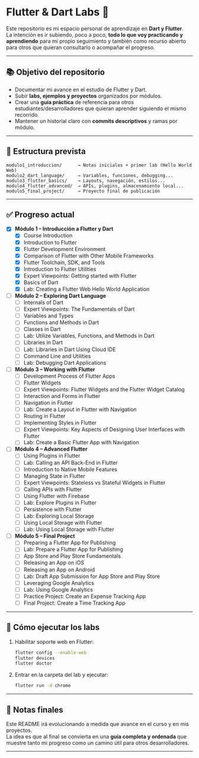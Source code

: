 # Flutter & Dart Labs 🚀

Este repositorio es mi espacio personal de aprendizaje en **Dart y Flutter**.  
La intención es ir subiendo, poco a poco, **todo lo que voy practicando y aprendiendo** para mi propio seguimiento y también como recurso abierto para otros que quieran consultarlo o acompañar el progreso.

---

## 📚 Objetivo del repositorio
- Documentar mi avance en el estudio de Flutter y Dart.  
- Subir **labs, ejemplos y proyectos** organizados por módulos.  
- Crear una **guía práctica** de referencia para otros estudiantes/desarrolladores que quieran aprender siguiendo el mismo recorrido.  
- Mantener un historial claro con **commits descriptivos** y ramas por módulo.

---

## 📂 Estructura prevista
```
modulo1_introduccion/      → Notas iniciales + primer lab (Hello World Web)
modulo2_dart_language/     → Variables, funciones, debugging...
modulo3_flutter_basics/    → Layouts, navegación, estilos...
modulo4_flutter_advanced/  → APIs, plugins, almacenamiento local...
modulo5_final_project/     → Proyecto final de publicación
```

---

## ✅ Progreso actual
- [x] **Módulo 1 – Introducción a Flutter y Dart**
  - [x] Course Introduction
  - [x] Introduction to Flutter
  - [x] Flutter Development Environment 
  - [x] Comparison of Flutter with Other Mobile Frameworks
  - [x] Flutter Toolchain, SDK, and Tools 
  - [x] Introduction to Flutter Utilities 
  - [x] Expert Viewpoints: Getting started with Flutter 
  - [x] Basics of Dart 
  - [x] Lab: Creating a Flutter Web Hello World Application

- [ ] **Módulo 2 – Exploring Dart Language**
  - [ ] Internals of Dart 
  - [ ] Expert Viewpoints: The Fundamentals of Dart 
  - [ ] Variables and Types 
  - [ ] Functions and Methods in Dart 
  - [ ] Classes in Dart 
  - [ ] Lab: Utilize Variables, Functions, and Methods in Dart
  - [ ] Libraries in Dart 
  - [ ] Lab: Libraries in Dart Using Cloud IDE
  - [ ] Command Line and Utilities 
  - [ ] Lab: Debugging Dart Applications

- [ ] **Módulo 3 – Working with Flutter**
  - [ ] Development Process of Flutter Apps 
  - [ ] Flutter Widgets 
  - [ ] Expert Viewpoints: Flutter Widgets and the Flutter Widget Catalog 
  - [ ] Interaction and Forms in Flutter 
  - [ ] Navigation in Flutter
  - [ ] Lab: Create a Layout in Flutter with Navigation
  - [ ] Routing in Flutter 
  - [ ] Implementing Styles in Flutter
  - [ ] Expert Viewpoints: Key Aspects of Designing User Interfaces with Flutter 
  - [ ] Lab: Create a Basic Flutter App with Navigation

- [ ] **Módulo 4 – Advanced Flutter**
  - [ ] Using Plugins in Flutter
  - [ ] Lab: Calling an API Back-End in Flutter
  - [ ] Introduction to Native Mobile Features
  - [ ] Managing State in Flutter 
  - [ ] Expert Viewpoints: Stateless vs Stateful Widgets in Flutter 
  - [ ] Calling APIs with Flutter 
  - [ ] Using Flutter with Firebase 
  - [ ] Lab: Explore Plugins in Flutter
  - [ ] Persistence with Flutter 
  - [ ] Lab: Exploring Local Storage
  - [ ] Using Local Storage with Flutter 
  - [ ] Lab: Using Local Storage with Flutter

- [ ] **Módulo 5 – Final Project**
  - [ ] Preparing a Flutter App for Publishing 
  - [ ] Lab: Prepare a Flutter App for Publishing
  - [ ] App Store and Play Store Fundamentals 
  - [ ] Releasing an App on iOS 
  - [ ] Releasing an App on Android 
  - [ ] Lab: Draft App Submission for App Store and Play Store
  - [ ] Leveraging Google Analytics 
  - [ ] Lab: Using Google Analytics
  - [ ] Practice Project: Create an Expense Tracking App
  - [ ] Final Project: Create a Time Tracking App

---

## 🚀 Cómo ejecutar los labs
1. Habilitar soporte web en Flutter:
   ```bash
   flutter config --enable-web
   flutter devices
   flutter doctor
   ```
2. Entrar en la carpeta del lab y ejecutar:
   ```bash
   flutter run -d chrome
   ```

---

## 🔖 Notas finales
Este README irá evolucionando a medida que avance en el curso y en mis proyectos.  
La idea es que al final se convierta en una **guía completa y ordenada** que muestre tanto mi progreso como un camino útil para otros desarrolladores.

---
